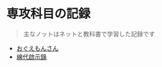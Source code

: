 # 専攻科目の記録
> 主なノットはネットと教科書で学習した記録です

- [おぐえもんさん](https://oguemon.com/topic/study/linear-algebra/)
- [線代啟示錄](https://ccjou.wordpress.com/閱讀導引/強打推薦文章/)